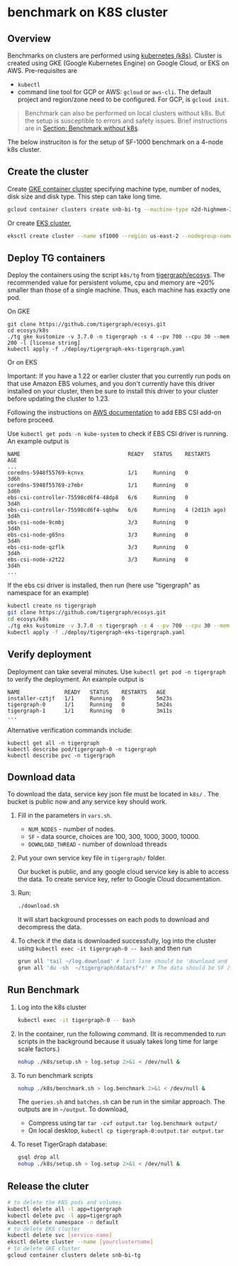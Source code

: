 # benchmark on K8S cluster

## Overview

Benchmarks on clusters are performed using [kubernetes (k8s)](https://kubernetes.io). Cluster is created using GKE (Google Kubernetes Engine) on Google Cloud, or EKS on AWS. 
Pre-requisites are
* `kubectl`
* command line tool for GCP or AWS: `gcloud` or `aws-cli`. The default project and region/zone need to be configured. For GCP, is `gcloud init`.

> Benchmark can also be performed on local clusters without k8s. But the setup is susceptible to errors and safety issues. Brief instructions are in [Section: Benchmark without k8s](../benchmark_on_cluster).

The below instruciton is for the setup of SF-1000 benchmark on a 4-node k8s cluster.

## Create the cluster

Create [GKE container cluster](https://cloud.google.com/sdk/gcloud/reference/container/clusters/create) specifying machine type, number of nodes, disk size and disk type. This step can take long time.

```bash
gcloud container clusters create snb-bi-tg --machine-type n2d-highmem-32 --num-nodes=4 --disk-size 700 --disk-type=pd-ssd
```

Or create [EKS cluster](https://docs.aws.amazon.com/eks/latest/userguide/create-cluster.html),
```bash
eksctl create cluster --name sf1000 --region us-east-2 --nodegroup-name tgtest --node-type r6a.8xlarge --nodes 4 --instance-prefix tg --instance-name eks-test
```

## Deploy TG containers
Deploy the containers using the script `k8s/tg` from [tigergraph/ecosys](https://github.com/tigergraph/ecosys.git). The recommended value for persistent volume, cpu and memory are ~20% smaller than those of a single machine. Thus, each machine has exactly one pod.

On GKE
```
git clone https://github.com/tigergraph/ecosys.git
cd ecosys/k8s
./tg gke kustomize -v 3.7.0 -n tigergraph -s 4 --pv 700 --cpu 30 --mem 200 -l [license string]
kubectl apply -f ./deploy/tigergraph-eks-tigergraph.yaml
```

Or on EKS 

Important: If you have a 1.22 or earlier cluster that you currently run pods on that use Amazon EBS volumes, and you don't currently have this driver installed on your cluster, then be sure to install this driver to your cluster before updating the cluster to 1.23.

Following the instructions on [AWS documentation](https://docs.aws.amazon.com/eks/latest/userguide/managing-ebs-csi.html) to add EBS CSI add-on before proceed.


Use ```kubectl get pods -n kube-system``` to check if EBS CSI driver is running. An example output is
```
NAME                                  READY   STATUS    RESTARTS        AGE
...
coredns-5948f55769-kcnvx              1/1     Running   0               3d6h
coredns-5948f55769-z7mbr              1/1     Running   0               3d6h
ebs-csi-controller-75598cd6f4-48dp8   6/6     Running   0               3d4h
ebs-csi-controller-75598cd6f4-sqbhw   6/6     Running   4 (2d11h ago)   3d4h
ebs-csi-node-9cmbj                    3/3     Running   0               3d4h
ebs-csi-node-g65ns                    3/3     Running   0               3d4h
ebs-csi-node-qzflk                    3/3     Running   0               3d4h
ebs-csi-node-x2t22                    3/3     Running   0               3d4h
...
```

If the ebs csi driver is installed, then run (here use "tigergraph" as namespace for an example)
```bash
kubectl create ns tigergraph
git clone https://github.com/tigergraph/ecosys.git
cd ecosys/k8s
./tg eks kustomize -v 3.7.0 -n tigergraph -s 4 --pv 700 --cpu 30 --mem 200 -l [license string]
kubectl apply -f ./deploy/tigergraph-eks-tigergraph.yaml
```


## Verify deployment

Deployment can take several minutes. Use `kubectl get pod -n tigergraph` to verify the deployment. An example output is

```
NAME              READY   STATUS    RESTARTS   AGE
installer-cztjf   1/1     Running   0          5m23s
tigergraph-0      1/1     Running   0          5m24s
tigergraph-1      1/1     Running   0          3m11s
...
``` 
Alternative verification commands include:
```
kubectl get all -n tigergraph
kubectl describe pod/tigergraph-0 -n tigergraph
kubectl describe pvc -n tigergraph

```


## Download data
To download the data, service key json file must be located in ```k8s/``` . The bucket is public now and any service key should work.
1. Fill in the parameters in `vars.sh`.
    * `NUM_NODES` - number of nodes.
    * `SF` - data source, choices are 100, 300, 1000, 3000, 10000.
    * `DOWNLOAD_THREAD` - number of download threads    
         


         
1. Put your own service key file in ```tigergraph/``` folder.
    
    Our bucket is public, and any google cloud service key is able to access the data. To create service key, refer to Google Cloud documentation.
    

1. Run:

    ```bash
    ./download.sh
    ```
    It will start background processes on each pods to download and decompress the data.

1. To check if the data is downloaded successfully, log into the cluster using `kubectl exec -it tigergraph-0 -- bash` and then run

    ```bash
    grun all 'tail ~/log.download' # last line should be 'download and decompress finished'
    grun all 'du -sh  ~/tigergraph/data/sf*/' # The data should be SF / NODE_NUMBER
    ```

## Run Benchmark 

1. Log into the k8s cluster 

    ```bash
    kubectl exec -it tigergraph-0 -- bash
    ```

1. In the container, run the following command. (It is recommended to run scripts in the background because it usualy takes long time for large scale factors.)

    ```bash
    nohup ./k8s/setup.sh > log.setup 2>&1 < /dev/null &
    ```

1. To run benchmark scripts

    ```bash
    nohup ./k8s/benchmark.sh > log.benchmark 2>&1 < /dev/null &
    ```

    The `queries.sh` and `batches.sh` can be run in the similar approach. The outputs are in `~/output`. To download, 
    * Compress using tar `tar -cvf output.tar log.benchmark output/` 
    * On local desktop, `kubectl cp tigergraph-0:output.tar output.tar`

1. To reset TigerGraph database:

    ```bash
    gsql drop all
    nohup ./k8s/setup.sh > log.setup 2>&1 < /dev/null &
    ```

## Release the cluter

```bash
# to delete the K8S pods and volumes
kubectl delete all -l app=tigergraph
kubectl delete pvc -l app=tigergraph
kubectl delete namespace -n default
# to delete EKS cluster
kubectl delete svc [service-name]
eksctl delete cluster --name [yourclustername]
# to delete GKE cluster
gcloud container clusters delete snb-bi-tg
```
